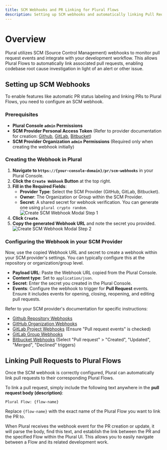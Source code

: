 ```yaml
---
title: SCM Webhooks and PR Linking for Plural Flows
description: Setting up SCM webhooks and automatically linking Pull Requests to Plural Flows
---
```


# Overview

Plural utilizes SCM (Source Control Management) webhooks to monitor pull request events and integrate with your development workflow. This allows Plural Flows to automatically link associated pull requests, enabling codebase root cause investigation in light of an alert or other issue.

## Setting up SCM Webhooks

To enable features like automatic PR status labeling and linking PRs to Plural Flows, you need to configure an SCM webhook.

### Prerequisites

*   **Plural Console `admin` Permissions**
*   **SCM Provider Personal Access Token** (Refer to provider documentation for creation: [Github](https://docs.github.com/en/authentication/keeping-your-account-and-data-secure/managing-your-personal-access-tokens#creating-a-personal-access-token-classic), [GitLab](https://docs.gitlab.com/ee/user/profile/personal_access_tokens.html#create-a-personal-access-token), [Bitbucket](https://support.atlassian.com/bitbucket-cloud/docs/access-tokens/))
*   **SCM Provider Organization `admin` Permissions** (Required only when creating the webhook initially)

### Creating the Webhook in Plural

1.  **Navigate to `https://{your-console-domain}/pr/scm-webhooks`** in your Plural Console.
2.  **Click the `Create Webhook` Button** at the top right.
3.  **Fill in the Required Fields**:
    *   **Provider Type**: Select the SCM Provider (GitHub, GitLab, Bitbucket).
    *   **Owner**: The Organization or Group within the SCM Provider.
    *   **Secret**: A shared secret for webhook verification. You can generate one using `plural crypto random`.
    ![Create SCM Webhook Modal Step 1](/images/how-to/console_create-scm-modal.png)
4.  **Click `Create`**.
5.  **Copy the generated Webhook URL** and note the secret you provided.
    ![Create SCM Webhook Modal Step 2](/images/how-to/create-scm-webhook-modal-1.png)

### Configuring the Webhook in your SCM Provider

Now, use the copied Webhook URL and secret to create a webhook within your SCM provider's settings. You can typically configure this at the repository or organization/group level.

*   **Payload URL**: Paste the Webhook URL copied from the Plural Console.
*   **Content type**: Set to `application/json`.
*   **Secret**: Enter the secret you created in the Plural Console.
*   **Events**: Configure the webhook to trigger for **Pull Request** events. Ensure it includes events for opening, closing, reopening, and editing pull requests.

Refer to your SCM provider's documentation for specific instructions:

*   [Github Repository Webhooks](https://docs.github.com/en/webhooks/using-webhooks/creating-webhooks#creating-a-repository-webhook)
*   [GitHub Organization Webhooks](https://docs.github.com/en/webhooks/using-webhooks/creating-webhooks#creating-an-organization-webhook)
*   [GitLab Project Webhooks](https://docs.gitlab.com/ee/user/project/integrations/webhooks.html#configure-a-webhook-in-gitlab) (Ensure "Pull request events" is checked)
*   [GitLab Group Webhooks](https://docs.gitlab.com/ee/user/project/integrations/webhooks.html#group-webhooks)
*   [Bitbucket Webhooks](https://confluence.atlassian.com/bitbucketserver/manage-webhooks-938025878.html) (Select "Pull request" > "Created", "Updated", "Merged", "Declined" triggers)

## Linking Pull Requests to Plural Flows

Once the SCM webhook is correctly configured, Plural can automatically link pull requests to their corresponding Plural Flows.

To link a pull request, simply include the following text anywhere in the **pull request body (description)**:

```
Plural Flow: {flow-name}
```

Replace `{flow-name}` with the exact name of the Plural Flow you want to link the PR to.

When Plural receives the webhook event for the PR creation or update, it will parse the body, find this text, and establish the link between the PR and the specified Flow within the Plural UI. This allows you to easily navigate between a Flow and its related development work.